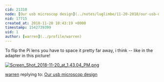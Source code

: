 ```yaml
---
cid: 21310
node: [Our usb microscop design](../notes/luglimbe/11-20-2018/our-usb-microscop-design)
nid: 17715
created_at: 2018-11-20 18:43:19 +0000
timestamp: 1542739399
uid: 1
author: [warren](../profile/warren)
---
```


To flip the Pi lens you have to space it pretty far away, i think -- like in the adapter in this picture!

[![Screen_Shot_2018-11-20_at_1.43.04_PM.png](/i/27766)](/i/27766)



[warren](../profile/warren) replying to: [Our usb microscop design](../notes/luglimbe/11-20-2018/our-usb-microscop-design)

